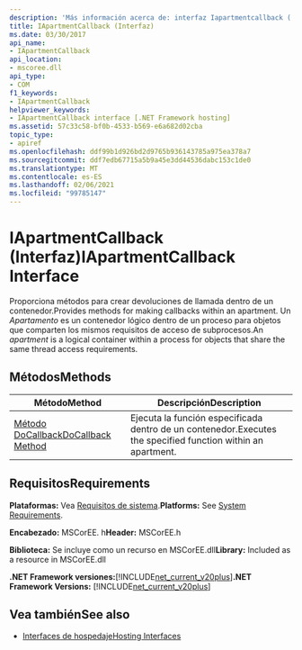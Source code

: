 ```yaml
---
description: 'Más información acerca de: interfaz Iapartmentcallback ('
title: IApartmentCallback (Interfaz)
ms.date: 03/30/2017
api_name:
- IApartmentCallback
api_location:
- mscoree.dll
api_type:
- COM
f1_keywords:
- IApartmentCallback
helpviewer_keywords:
- IApartmentCallback interface [.NET Framework hosting]
ms.assetid: 57c33c58-bf0b-4533-b569-e6a682d02cba
topic_type:
- apiref
ms.openlocfilehash: ddf99b1d926bd2d9765b936143785a975ea378a7
ms.sourcegitcommit: ddf7edb67715a5b9a45e3dd44536dabc153c1de0
ms.translationtype: MT
ms.contentlocale: es-ES
ms.lasthandoff: 02/06/2021
ms.locfileid: "99785147"
---
```

# <a name="iapartmentcallback-interface"></a><span data-ttu-id="60201-103">IApartmentCallback (Interfaz)</span><span class="sxs-lookup"><span data-stu-id="60201-103">IApartmentCallback Interface</span></span>

<span data-ttu-id="60201-104">Proporciona métodos para crear devoluciones de llamada dentro de un contenedor.</span><span class="sxs-lookup"><span data-stu-id="60201-104">Provides methods for making callbacks within an apartment.</span></span> <span data-ttu-id="60201-105">Un *Apartamento* es un contenedor lógico dentro de un proceso para objetos que comparten los mismos requisitos de acceso de subprocesos.</span><span class="sxs-lookup"><span data-stu-id="60201-105">An *apartment* is a logical container within a process for objects that share the same thread access requirements.</span></span>  
  
## <a name="methods"></a><span data-ttu-id="60201-106">Métodos</span><span class="sxs-lookup"><span data-stu-id="60201-106">Methods</span></span>  
  
|<span data-ttu-id="60201-107">Método</span><span class="sxs-lookup"><span data-stu-id="60201-107">Method</span></span>|<span data-ttu-id="60201-108">Descripción</span><span class="sxs-lookup"><span data-stu-id="60201-108">Description</span></span>|  
|------------|-----------------|  
|[<span data-ttu-id="60201-109">Método DoCallback</span><span class="sxs-lookup"><span data-stu-id="60201-109">DoCallback Method</span></span>](iapartmentcallback-docallback-method.md)|<span data-ttu-id="60201-110">Ejecuta la función especificada dentro de un contenedor.</span><span class="sxs-lookup"><span data-stu-id="60201-110">Executes the specified function within an apartment.</span></span>|  
  
## <a name="requirements"></a><span data-ttu-id="60201-111">Requisitos</span><span class="sxs-lookup"><span data-stu-id="60201-111">Requirements</span></span>  

 <span data-ttu-id="60201-112">**Plataformas:** Vea [Requisitos de sistema](../../get-started/system-requirements.md).</span><span class="sxs-lookup"><span data-stu-id="60201-112">**Platforms:** See [System Requirements](../../get-started/system-requirements.md).</span></span>  
  
 <span data-ttu-id="60201-113">**Encabezado:** MSCorEE. h</span><span class="sxs-lookup"><span data-stu-id="60201-113">**Header:** MSCorEE.h</span></span>  
  
 <span data-ttu-id="60201-114">**Biblioteca:** Se incluye como un recurso en MSCorEE.dll</span><span class="sxs-lookup"><span data-stu-id="60201-114">**Library:** Included as a resource in MSCorEE.dll</span></span>  
  
 <span data-ttu-id="60201-115">**.NET Framework versiones:**[!INCLUDE[net_current_v20plus](../../../../includes/net-current-v20plus-md.md)]</span><span class="sxs-lookup"><span data-stu-id="60201-115">**.NET Framework Versions:** [!INCLUDE[net_current_v20plus](../../../../includes/net-current-v20plus-md.md)]</span></span>  
  
## <a name="see-also"></a><span data-ttu-id="60201-116">Vea también</span><span class="sxs-lookup"><span data-stu-id="60201-116">See also</span></span>

- [<span data-ttu-id="60201-117">Interfaces de hospedaje</span><span class="sxs-lookup"><span data-stu-id="60201-117">Hosting Interfaces</span></span>](hosting-interfaces.md)
